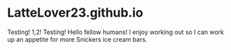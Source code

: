 # LatteLover23.github.io

Testing! 1,2! Testing!
Hello fellow humans!
I enjoy working out so I can work up an appetite
for more Snickers ice cream bars.
